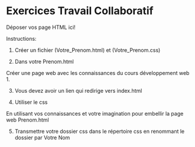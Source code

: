 # Exercices Travail Collaboratif

Déposer vos page HTML ici!



Instructions:

1. Créer un fichier (Votre_Prenom.html) et (Votre_Prenom.css)


2. Dans votre Prenom.html 

Créer une page web avec les connaissances du cours développement web 1.


3. Vous devez avoir un lien qui redirige vers index.html


4. Utiliser le css

En utilisant vos connaissances et votre imagination pour embellir la page web Prenom.html

5. Transmettre votre dossier css dans le répertoire css en renommant le dossier par Votre Nom
